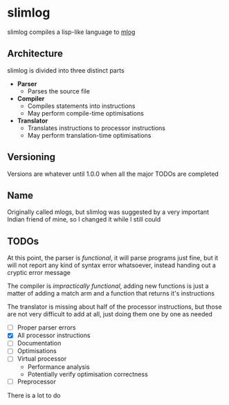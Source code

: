 # slimlog
slimlog compiles a lisp-like language to [mlog](https://mindustrygame.github.io/wiki/logic/0-introduction/)

## Architecture
slimlog is divided into three distinct parts
- **Parser**
  - Parses the source file
- **Compiler**
  - Compiles statements into instructions
  - May perform compile-time optimisations
- **Translator**
  - Translates instructions to processor instructions
  - May perform translation-time optimisations

## Versioning
Versions are whatever until 1.0.0 when all the major TODOs are completed

## Name
Originally called mlogs, but slimlog was suggested by a very important Indian friend of mine,
so I changed it while I still could

## TODOs
At this point, the parser is *functional*, it will parse programs just fine,
but it will not report any kind of syntax error whatsoever, instead handing out a cryptic error message

The compiler is *impractically functional*, adding new functions is
just a matter of adding a match arm and a function that returns it's instructions

The translator is missing about half of the processor instructions, but those
are not very difficult to add at all, just doing them one by one as needed

* [ ] Proper parser errors
* [x] All processor instructions
* [ ] Documentation
* [ ] Optimisations
* [ ] Virtual processor
  - Performance analysis
  - Potentially verify optimisation correctness
* [ ] Preprocessor

There is a lot to do
